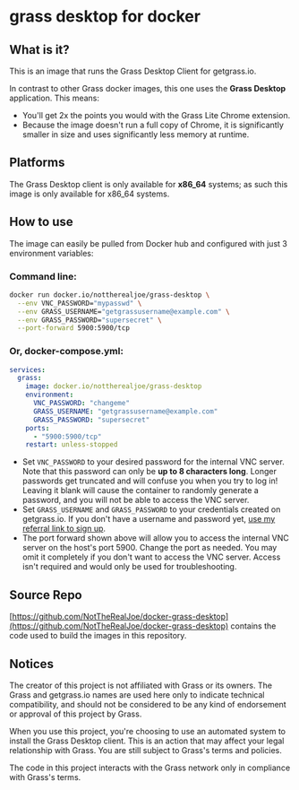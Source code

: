 <!-- Content for the "Repository Overview" on Docker Hub -->

# grass desktop for docker

## What is it?
This is an image that runs the Grass Desktop Client for getgrass.io.

In contrast to other Grass docker images, this one uses the **Grass Desktop** application. This means:
- You'll get 2x the points you would with the Grass Lite Chrome extension.
- Because the image doesn't run a full copy of Chrome, it is significantly smaller in size and uses significantly less memory at runtime.

## Platforms
The Grass Desktop client is only available for **x86_64** systems; as such this image is only available for x86_64 systems.

## How to use

The image can easily be pulled from Docker hub and configured with just 3 environment variables:

### Command line:
```sh
docker run docker.io/nottherealjoe/grass-desktop \
  --env VNC_PASSWORD="mypasswd" \
  --env GRASS_USERNAME="getgrassusername@example.com" \
  --env GRASS_PASSWORD="supersecret" \
  --port-forward 5900:5900/tcp
```

### Or, docker-compose.yml:
```yaml
services:
  grass:
    image: docker.io/nottherealjoe/grass-desktop
    environment:
      VNC_PASSWORD: "changeme"
      GRASS_USERNAME: "getgrassusername@example.com"
      GRASS_PASSWORD: "supersecret"
    ports:
      - "5900:5900/tcp"
    restart: unless-stopped
```

- Set `VNC_PASSWORD` to your desired password for the internal VNC server. Note that this password can only be **up to 8 characters long**. Longer passwords get truncated and will confuse you when you try to log in! Leaving it blank will cause the container to randomly generate a password, and you will not be able to access the VNC server.
- Set `GRASS_USERNAME` and `GRASS_PASSWORD` to your credentials created on getgrass.io. If you don't have a username and password yet, [use my referral link to sign up](https://app.getgrass.io/register/?referralCode=sqKqTw8JHScyGFY).
- The port forward shown above will allow you to access the internal VNC server on the host's port 5900. Change the port as needed. You may omit it completely if you don't want to access the VNC server. Access isn't required and would only be used for troubleshooting.

## Source Repo
[https://github.com/NotTheRealJoe/docker-grass-desktop](https://github.com/NotTheRealJoe/docker-grass-desktop) contains the code used to build the images in this repository.

## Notices
The creator of this project is not affiliated with Grass or its owners. The Grass and getgrass.io names are used here only to indicate technical compatibility, and should not be considered to be any kind of endorsement or approval of this project by Grass.

When you use this project, you're choosing to use an automated system to install the Grass Desktop client. This is an action that may affect your legal relationship with Grass. You are still subject to Grass's terms and policies.

The code in this project interacts with the Grass network only in compliance with Grass's terms.
